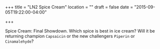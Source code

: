 +++
title = "LN2 Spice Cream"
location = ""
draft = false
date = "2015-09-05T19:22:00-04:00"

+++

Spice Cream: Final Showdown. Which spice is best in ice cream? Will it be returning champion `Capsaicin` or the new challengers `Piperin` or `Cinamalehyde`?